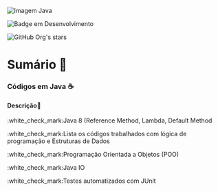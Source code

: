 
![Imagem Java](https://user-images.githubusercontent.com/75958253/163387373-dad495b8-facb-4395-962a-cea8498df030.png)

![Badge em Desenvolvimento](http://img.shields.io/static/v1?label=STATUS&message=EM%20DESENVOLVIMENTO&color=GREEN&style=for-the-badge)

![GitHub Org's stars](https://img.shields.io/github/stars/DevPovoa?style=social)


# Sumário :bookmark_tabs:
### Códigos em Java :coffee: 

#### Descrição:pushpin: 

<p>:white_check_mark:Java 8 (Reference Method, Lambda, Default Method</p>

<p>:white_check_mark:Lista os códigos trabalhados com lógica de 
programação e Estruturas de Dados<p/>

 <p>:white_check_mark:Programação Orientada a Objetos (POO)</p>

<p>:white_check_mark:Java IO</p>

<p>:white_check_mark:Testes automatizados com JUnit</p>

